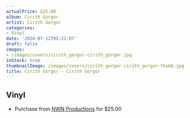 ```yaml
---
actualPrice: $25.00
album: Cirith Gorgor
artist: Cirith Gorgor
categories:
- Vinyl
date: '2024-07-12T05:22:07'
draft: false
images:
- /images/covers/cirith_gorgor-cirith_gorgor.jpg
inStock: true
thumbnailImage: /images/covers/cirith_gorgor-cirith_gorgor-thumb.jpg
title: Cirith Gorgor - Cirith Gorgor
---
```


## Vinyl
* Purchase from [NWN Productions](http://shop.nwnprod.com/index.php?route=product/product&path=75&product_id=51980&sort=pd.name&order=ASC) for $25.00
